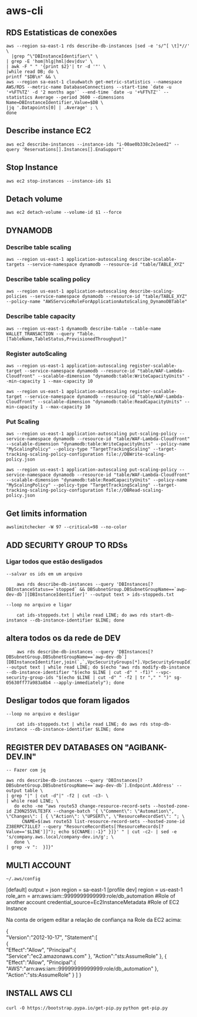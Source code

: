 # aws-cli


## RDS Estatisticas de conexões


	aws --region sa-east-1 rds describe-db-instances |sed -e 's/^[ \t]*//' \
	  |grep ^\"DBInstanceIdentifier\" \
  	| grep -E 'hom|hlg|hml|dev|dsv' \
  	| awk -F " " '{print $2}'| tr -d '"' \
  	|while read DB; do \
  	printf "$DB\n" && \
  	aws --region sa-east-1 cloudwatch get-metric-statistics --namespace AWS/RDS --metric-name DatabaseConnections --start-time `date -u '+%FT%TZ' -d '2 months ago'` --end-time `date -u '+%FT%TZ'` --statistics Average --period 3600 --dimensions Name=DBInstanceIdentifier,Value=$DB \
  	|jq '.Datapoints[0] | .Average' ; \
	done



## Describe instance EC2

	aws ec2 describe-instances --instance-ids "i-00ae0b338c2e1eed2" --query 'Reservations[].Instances[].EnaSupport'


## Stop Instance

	aws ec2 stop-instances --instance-ids $1

## Detach volume

	aws ec2 detach-volume --volume-id $1 --force


## DYNAMODB


### Describe table scaling

	aws --region us-east-1 application-autoscaling describe-scalable-targets --service-namespace dynamodb --resource-id "table/TABLE_XYZ"


### Describe table scaling policy
	
	aws --region us-east-1 application-autoscaling describe-scaling-policies --service-namespace dynamodb --resource-id "table/TABLE_XYZ" --policy-name "AWSServiceRoleForApplicationAutoScaling_DynamoDBTable"


### Describe table capacity

	aws --region us-east-1 dynamodb describe-table --table-name WALLET_TRANSACTION --query "Table.[TableName,TableStatus,ProvisionedThroughput]"


### Register autoScaling

	aws --region us-east-1 application-autoscaling register-scalable-target --service-namespace dynamodb --resource-id "table/WAF-Lambda-Cloudfront" --scalable-dimension "dynamodb:table:WriteCapacityUnits" --min-capacity 1 --max-capacity 10

	aws --region us-east-1 application-autoscaling register-scalable-target --service-namespace dynamodb --resource-id "table/WAF-Lambda-Cloudfront" --scalable-dimension "dynamodb:table:ReadCapacityUnits" --min-capacity 1 --max-capacity 10


### Put Scaling

	aws --region us-east-1 application-autoscaling put-scaling-policy --service-namespace dynamodb --resource-id "table/WAF-Lambda-Cloudfront" --scalable-dimension "dynamodb:table:WriteCapacityUnits" --policy-name "MyScalingPolicy" --policy-type "TargetTrackingScaling" --target-tracking-scaling-policy-configuration file://DBWrite-scaling-policy.json

	aws --region us-east-1 application-autoscaling put-scaling-policy --service-namespace dynamodb --resource-id "table/WAF-Lambda-Cloudfront" --scalable-dimension "dynamodb:table:ReadCapacityUnits" --policy-name "MyScalingPolicy" --policy-type "TargetTrackingScaling" --target-tracking-scaling-policy-configuration file://DBRead-scaling-policy.json



## Get limits information


	awslimitchecker -W 97 --critical=98 --no-color


## ADD SECURITY GROUP TO RDSs


### Ligar todos que estão desligados
	--salvar os ids em um arquivo
	
		aws rds describe-db-instances --query 'DBInstances[?DBInstanceStatus==`stopped` && DBSubnetGroup.DBSubnetGroupName==`awp-dev-db`][DBInstanceIdentifier]' --output text > ids-stoppeds.txt

	--loop no arquivo e ligar

		cat ids-stoppeds.txt | while read LINE; do aws rds start-db-instance --db-instance-identifier $LINE; done


## altera todos os da rede de DEV

		aws rds describe-db-instances --query 'DBInstances[?DBSubnetGroup.DBSubnetGroupName==`awp-dev-db`][DBInstanceIdentifier,join(`,`,VpcSecurityGroups[*].VpcSecurityGroupId)]' --output text | while read LINE; do $(echo "aws rds modify-db-instance --db-instance-identifier "$(echo $LINE | cut -d" " -f1)" --vpc-security-group-ids "$(echo $LINE | cut -d" " -f2 | tr "," " ")" sg-05630ff77a983a8b4 --apply-immediately"); done


## Desligar todos que foram ligados
	--loop no arquivo e desligar

		cat ids-stoppeds.txt | while read LINE; do aws rds stop-db-instance --db-instance-identifier $LINE; done


## REGISTER DEV DATABASES ON "AGIBANK-DEV.IN"

	-- Fazer com jq

	aws rds describe-db-instances --query 'DBInstances[?DBSubnetGroup.DBSubnetGroupName==`awp-dev-db`].Endpoint.Address' --output table \
  	| grep "|" | cut -d"|" -f2 | cut -c3- \
  	| while read LINE; \
       do echo -ne "aws route53 change-resource-record-sets --hosted-zone-id Z30N255VLTE3FX --change-batch '{ \"Comment\": \"Automation\", \"Changes\": [ { \"Action\": \"UPSERT\", \"ResourceRecordSet\": "; \
	      CNAME=$(aws route53 list-resource-record-sets --hosted-zone-id Z38ERPC71LLE7 --query "ResourceRecordSets[?ResourceRecords[?Value=='$LINE']]"); echo ${CNAME::-1}" }]}' " | cut -c2- | sed -e 's/company.aws.local/company-dev.in/g'; \
	   done \
  	| grep -v ":  }]}"


## MULTI ACCOUNT

	~/.aws/config

[default]
output = json
region = sa-east-1
[profile dev]
region = us-east-1
role_arn = arn:aws:iam::9999999999999:role/db_automation   #Role of another account
credential_source=Ec2InstanceMetadata			  #Role of EC2 Instance


Na conta de origem editar a relação de confiança na Role da EC2 acima:

{  
   "Version":"2012-10-17",
   "Statement":[  
      {  
         "Effect":"Allow",
         "Principal":{  
            "Service":"ec2.amazonaws.com"
         },
         "Action":"sts:AssumeRole"
      },
      {  
         "Effect":"Allow",
         "Principal":{  
            "AWS":"arn:aws:iam::99999999999999:role/db_automation"
         },
         "Action":"sts:AssumeRole"
      }
   ]
}



## INSTALL AWS CLI

`curl -O https://bootstrap.pypa.io/get-pip.py`
`python get-pip.py `
